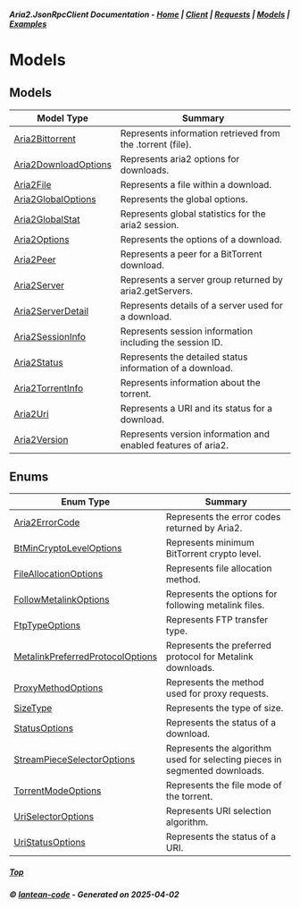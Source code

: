 ##### Aria2.JsonRpcClient Documentation  - [Home](index.md) | [Client](client.md) | [Requests](requests.md) | [Models](models.md) | [Examples](examples.md)

# Models

## Models

| Model Type | Summary |
|------------|---------|
| [Aria2Bittorrent](model_Aria2Bittorrent.md) |  Represents information retrieved from the .torrent (file). |
| [Aria2DownloadOptions](model_Aria2DownloadOptions.md) |  Represents aria2 options for downloads. |
| [Aria2File](model_Aria2File.md) |  Represents a file within a download. |
| [Aria2GlobalOptions](model_Aria2GlobalOptions.md) |  Represents the global options. |
| [Aria2GlobalStat](model_Aria2GlobalStat.md) |  Represents global statistics for the aria2 session. |
| [Aria2Options](model_Aria2Options.md) |  Represents the options of a download. |
| [Aria2Peer](model_Aria2Peer.md) |  Represents a peer for a BitTorrent download. |
| [Aria2Server](model_Aria2Server.md) |  Represents a server group returned by aria2.getServers. |
| [Aria2ServerDetail](model_Aria2ServerDetail.md) |  Represents details of a server used for a download. |
| [Aria2SessionInfo](model_Aria2SessionInfo.md) |  Represents session information including the session ID. |
| [Aria2Status](model_Aria2Status.md) |  Represents the detailed status information of a download. |
| [Aria2TorrentInfo](model_Aria2TorrentInfo.md) |  Represents information about the torrent. |
| [Aria2Uri](model_Aria2Uri.md) |  Represents a URI and its status for a download. |
| [Aria2Version](model_Aria2Version.md) |  Represents version information and enabled features of aria2. |

## Enums

| Enum Type | Summary |
|-----------|---------|
| [Aria2ErrorCode](model_Aria2ErrorCode.md) |  Represents the error codes returned by Aria2. |
| [BtMinCryptoLevelOptions](model_BtMinCryptoLevelOptions.md) |  Represents minimum BitTorrent crypto level. |
| [FileAllocationOptions](model_FileAllocationOptions.md) |  Represents file allocation method. |
| [FollowMetalinkOptions](model_FollowMetalinkOptions.md) |  Represents the options for following metalink files. |
| [FtpTypeOptions](model_FtpTypeOptions.md) |  Represents FTP transfer type. |
| [MetalinkPreferredProtocolOptions](model_MetalinkPreferredProtocolOptions.md) |  Represents the preferred protocol for Metalink downloads. |
| [ProxyMethodOptions](model_ProxyMethodOptions.md) |  Represents the method used for proxy requests. |
| [SizeType](model_SizeType.md) |  Represents the type of size. |
| [StatusOptions](model_StatusOptions.md) |  Represents the status of a download. |
| [StreamPieceSelectorOptions](model_StreamPieceSelectorOptions.md) |  Represents the algorithm used for selecting pieces in segmented downloads. |
| [TorrentModeOptions](model_TorrentModeOptions.md) |  Represents the file mode of the torrent. |
| [UriSelectorOptions](model_UriSelectorOptions.md) |  Represents URI selection algorithm. |
| [UriStatusOptions](model_UriStatusOptions.md) |  Represents the status of a URI. |


##### [Top](#top)
##### © [lantean-code](https://github.com/lantean-code) - _Generated on 2025-04-02_

